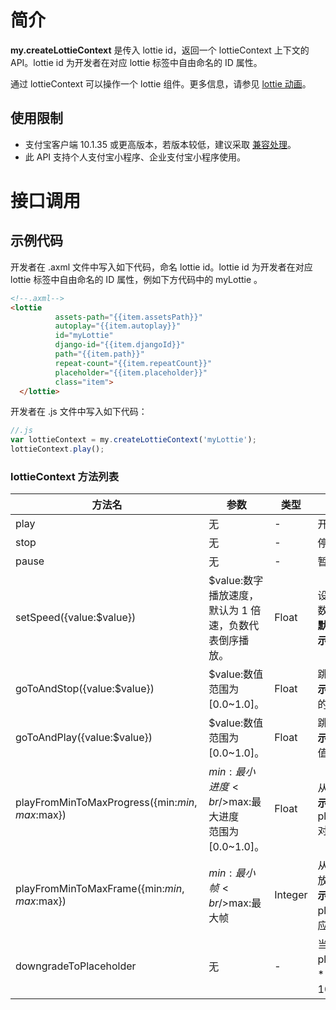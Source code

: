 
# 简介
**my.createLottieContext** 是传入 lottie id，返回一个 lottieContext 上下文的 API。lottie id 为开发者在对应 lottie 标签中自由命名的 ID 属性。

通过 lottieContext 可以操作一个 lottie 组件。更多信息，请参见 [lottie 动画](https://opendocs.alipay.com/mini/component/lottie)。

## 使用限制

- 支付宝客户端 10.1.35 或更高版本，若版本较低，建议采取 [兼容处理](https://opendocs.alipay.com/mini/framework/compatibility)。
- 此 API 支持个人支付宝小程序、企业支付宝小程序使用。

# 接口调用

## 示例代码
开发者在 .axml 文件中写入如下代码，命名 lottie id。lottie id 为开发者在对应 lottie 标签中自由命名的 ID 属性，例如下方代码中的 myLottie 。
```html
<!--.axml-->
<lottie
          assets-path="{{item.assetsPath}}" 
          autoplay="{{item.autoplay}}" 
          id="myLottie"
          django-id="{{item.djangoId}}"
          path="{{item.path}}" 
          repeat-count="{{item.repeatCount}}"
          placeholder="{{item.placeholder}}"
          class="item">
  </lottie>
```
开发者在 .js 文件中写入如下代码：
```javascript
//.js
var lottieContext = my.createLottieContext('myLottie');
lottieContext.play();
```

### lottieContext 方法列表
| **方法名** | **参数** | **类型** | **描述** |
| --- | --- | --- | --- |
| play | 无 | - | 开始播放。 |
| stop | 无 | - | 停止播放。 |
| pause | 无 | - | 暂停。 |
| setSpeed({value:$value}) | $value:数字<br />播放速度，默认为 1 倍速，负数代表倒序播放。 | Float | 设置播放速度。正数为正向播放，负数负向播放。<br />**默认值：** 1<br />**示例**：`setSpeed({value:1.5})` |
| goToAndStop({value:$value}) | $value:数值<br />范围为 [0.0~1.0]。 | Float | 跳转至 value 并停在该进度。<br />**示例**：goToAndStop({value: 对应的值]}) |
| goToAndPlay({value:$value}) | $value:数值<br />范围为 [0.0~1.0]。 | Float | 跳转至 value 并从该进度开始播放。<br />**示例**：goToAndPlay({value: 对应的值]}) |
| playFromMinToMaxProgress({min:$min,max:$max}) | $min:最小进度<br />$max:最大进度<br />范围为 [0.0~1.0]。 | Float | 从最小到最大的进度区间进行播放。<br />**示例**：playFromMinToMaxProgress({min:对应的值,max:对应的值}) |
| playFromMinToMaxFrame({min:$min,max:$max}) | $min:最小帧<br />$max:最大帧 | Integer | 从最小到最大的 Frame 区间进行播放。<br />**示例**：<br />playFromMinToMaxFrame({min:对应的值,max:对应的值}) |
| downgradeToPlaceholder | 无 | - | 当前 Lottie 视图指定降级为展示 placeholder。<br />**版本要求：**支付宝客户端 10.1.52 或更高版本。 |

